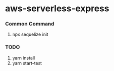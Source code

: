 # aws-serverless-express

### Common Command
1. npx sequelize init 

### TODO
1. yarn install
2. yarn start-test
